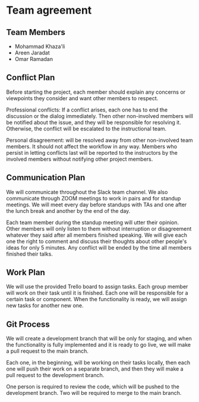 # Team agreement

## Team Members

* Mohammad Khaza'li
* Areen Jaradat
* Omar Ramadan

## Conflict Plan

Before starting the project, each member should explain any concerns or viewpoints they consider and want other members to respect.

Professional conflicts: If a conflict arises, each one has to end the discussion or the dialog immediately. Then other non-involved members will be notified about the issue, and they will be responsible for resolving it. Otherwise, the conflict will be escalated to the instructional team.

Personal disagreement: will be resolved away from other non-involved team members. It should not affect the workflow in any way. Members who persist in letting conflicts last will be reported to the instructors by the involved members without notifying other project members.

## Communication Plan

We will communicate throughout the Slack team channel. We also communicate through ZOOM meetings to work in pairs and for standup meetings. We will meet every day before standups with TAs and one after the lunch break and another by the end of the day.

Each team member during the standup meeting will utter their opinion. Other members will only listen to them without interruption or disagreement whatever they said after all members finished speaking. We will give each one the right to comment and discuss their thoughts about other people's ideas for only 5 minutes. Any conflict will be ended by the time all members finished their talks.

## Work Plan

We will use the provided Trello board to assign tasks. Each group member will work on their task until it is finished. Each one will be responsible for a certain task or component. When the functionality is ready, we will assign new tasks for another new one.

## Git Process

We will create a development branch that will be only for staging, and when the functionality is fully implemented and it is ready to go live, we will make a pull request to the main branch.

Each one, in the beginning, will be working on their tasks locally, then each one will push their work on a separate branch, and then they will make a pull request to the development branch.

One person is required to review the code, which will be pushed to the development branch. Two will be required to merge to the main branch.
